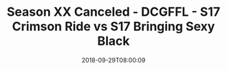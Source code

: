 ---
title: Season XX Canceled - DCGFFL - S17 Crimson Ride vs S17 Bringing Sexy Black
teams-score:
- team: _teams/s17-crimson.md
  score:
- team: _teams/s17-black.md
  score: 8
mvp: M. Washington (Crimson); P. Sima (Black)
game-ball: L. Walton (Crimson); A. Prat (Black)
sportsperson: S. Brown (Crimson); E. Jaffe (Black)
season: 17
week: 2
date: '2018-09-29T08:00:09'
pageid: season-17-week-2-september-28-30-2018-6691-vs-6688
---